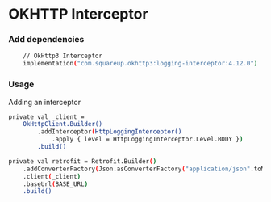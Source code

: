 # OKHTTP Interceptor

### Add dependencies

```bash
    // OkHttp3 Interceptor
    implementation("com.squareup.okhttp3:logging-interceptor:4.12.0")
```

### Usage

Adding an interceptor

```bash
private val _client =
    OkHttpClient.Builder()
        .addInterceptor(HttpLoggingInterceptor()
            .apply { level = HttpLoggingInterceptor.Level.BODY })
        .build()

private val retrofit = Retrofit.Builder()
    .addConverterFactory(Json.asConverterFactory("application/json".toMediaType()))
    .client(_client)
    .baseUrl(BASE_URL)
    .build()
```